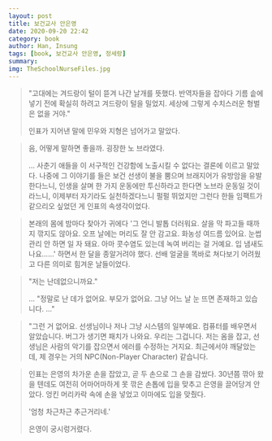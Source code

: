 ```yaml
---
layout: post
title: 보건교사 안은영
date: 2020-09-20 22:42
category: book
author: Han, Insung
tags: [book, 보건교사 안은영, 정세랑]
summary: 
img: TheSchoolNurseFiles.jpg
---
```

 
> "고대에는 겨드랑이 털이 뜯겨 나간 날개를 뜻했다. 반역자들을 잡아다 기름 솥에 넣기 전에 확실히 하려고 겨드랑이 털을 밀었지. 세상에 그렇게 수치스러운 형벌은 없을 거야."
> 
> 인표가 지어낸 말에 민우와 지형은 넘어가고 말았다.

> 음, 어떻게 말하면 좋을까. 굉장한 노 브라였다.
> 
> ... 사춘기 애들을 이 서구적인 건강함에 노출시킬 수 없다는 결론에 이르고 말았다. 나중에 그 이야기를 들은 보건 선생이 불을 뿜으며 브래지어가 유방암을 유발한다느니, 인생을 살며 한 가지 운동에만 투신하라고 한다면 노브라 운동일 것이라느니, 이제부터 자기라도 실천하겠다느니 펄펄 뛰었지만 그런다 한들 임팩트가 같으리오 싶었던 게 인표의 속생각이었다.

> 본래의 몸에 밤마다 찾아가 귀에다 '그 언니 발톱 더러워요. 살을 막 파고들 때까지 깎지도 않아요. 오프 날에는 머리도 잘 안 감고요. 화농성 여드름 있어요. 눈썹관리 안 하면 일 자 돼요. 아마 콧수염도 있는데 녹여 버리는 걸 거예요. 입 냄새도 나요......' 하면서 한 달을 종알거려야 했다. 선배 얼굴을 똑바로 쳐다보기 어려웠고 다른 의미로 힘겨운 날들이었다.

> "저는 난데없으니까요."
> 
> ... "정말로 난 데가 없어요. 부모가 없어요. 그냥 어느 날 눈 뜨면 존재하고 있습니다. ..."

> "그런 거 없어요. 선생님이나 저나 그냥 시스템의 일부예요. 컴퓨터를 배우면서 알았습니다. 버그가 생기면 패치가 나와요. 우리는 그겁니다. 저는 옴을 잡고, 선생님은 사람의 악기를 잡으면서 에러를 수정하는 거지요. 최근에서야 깨달았는데, 제 경우는 거의 NPC(Non-Player Character) 같습니다.

> 인표는 은영의 차가운 손을 잡았고, 곧 두 손으로 그 손을 감쌌다. 30년쯤 깎아 왔을 텐데도 여전히 어마어마하게 못 깎은 손톱에 입을 맞추고 은영을 끌어당겨 안았다. 엉킨 머리카락 속에 손을 넣었고 이마에도 입을 맞췄다.
> 
> '엄청 차근차근 추근거리네.'
> 
> 은영이 궁시렁거렸다.